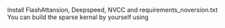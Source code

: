 Install FlashAttansion, Deepspeed, NVCC and requirements_noversion.txt
You can build the sparse kernal by yourself using